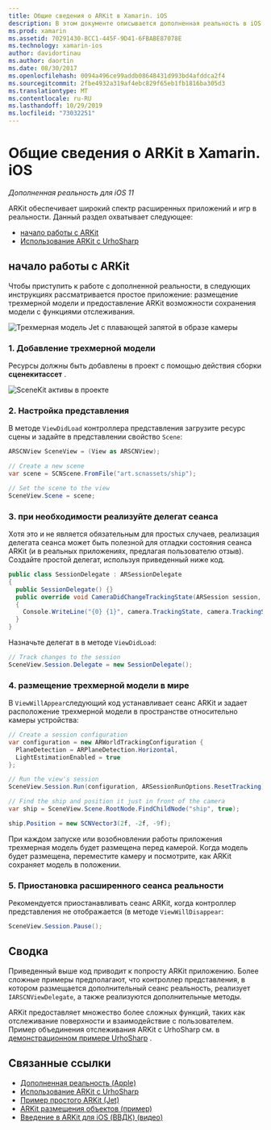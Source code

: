 ```yaml
---
title: Общие сведения о ARKit в Xamarin. iOS
description: В этом документе описывается дополненная реальность в iOS 11 с ARKit. В нем обсуждается добавление трехмерной модели в приложение, Настройка представления, реализация делегата сеанса, размещение трехмерной модели в мире и приостановка расширенного сеанса реальности.
ms.prod: xamarin
ms.assetid: 70291430-BCC1-445F-9D41-6FBABE87078E
ms.technology: xamarin-ios
author: davidortinau
ms.author: daortin
ms.date: 08/30/2017
ms.openlocfilehash: 0094a496ce99addb08648431d993bd4afddca2f4
ms.sourcegitcommit: 2fbe4932a319af4ebc829f65eb1fb1816ba305d3
ms.translationtype: MT
ms.contentlocale: ru-RU
ms.lasthandoff: 10/29/2019
ms.locfileid: "73032251"
---
```

# <a name="introduction-to-arkit-in-xamarinios"></a>Общие сведения о ARKit в Xamarin. iOS

_Дополненная реальность для iOS 11_

ARKit обеспечивает широкий спектр расширенных приложений и игр в реальности. Данный раздел охватывает следующее:

- [начало работы с ARKit](#gettingstarted)
- [Использование ARKit с UrhoSharp](urhosharp.md)

<a name="gettingstarted" />

## <a name="getting-started-with-arkit"></a>начало работы с ARKit

Чтобы приступить к работе с дополненной реальности, в следующих инструкциях рассматривается простое приложение: размещение трехмерной модели и предоставление ARKit возможности сохранения модели с функциями отслеживания.

![Трехмерная модель Jet с плавающей запятой в образе камеры](images/jet-sml.png)

### <a name="1-add-a-3d-model"></a>1. Добавление трехмерной модели

Ресурсы должны быть добавлены в проект с помощью действия сборки **сценекитассет** .

![SceneKit активы в проекте](images/scene-assets.png)

### <a name="2-configure-the-view"></a>2. Настройка представления

В методе `ViewDidLoad` контроллера представления загрузите ресурс сцены и задайте в представлении свойство `Scene`:

```csharp
ARSCNView SceneView = (View as ARSCNView);

// Create a new scene
var scene = SCNScene.FromFile("art.scnassets/ship");

// Set the scene to the view
SceneView.Scene = scene;
```

### <a name="3-optionally-implement-a-session-delegate"></a>3. при необходимости реализуйте делегат сеанса

Хотя это и не является обязательным для простых случаев, реализация делегата сеанса может быть полезной для отладки состояния сеанса ARKit (и в реальных приложениях, предлагая пользователю отзыв). Создайте простой делегат, используя приведенный ниже код.

```csharp
public class SessionDelegate : ARSessionDelegate
{
  public SessionDelegate() {}
  public override void CameraDidChangeTrackingState(ARSession session, ARCamera camera)
  {
    Console.WriteLine("{0} {1}", camera.TrackingState, camera.TrackingStateReason);
  }
}
```

Назначьте делегат в в методе `ViewDidLoad`:

```csharp
// Track changes to the session
SceneView.Session.Delegate = new SessionDelegate();
```

### <a name="4-position-the-3d-model-in-the-world"></a>4. размещение трехмерной модели в мире

В `ViewWillAppear`следующий код устанавливает сеанс ARKit и задает расположение трехмерной модели в пространстве относительно камеры устройства:

```csharp
// Create a session configuration
var configuration = new ARWorldTrackingConfiguration {
  PlaneDetection = ARPlaneDetection.Horizontal,
  LightEstimationEnabled = true
};

// Run the view's session
SceneView.Session.Run(configuration, ARSessionRunOptions.ResetTracking);

// Find the ship and position it just in front of the camera
var ship = SceneView.Scene.RootNode.FindChildNode("ship", true);

ship.Position = new SCNVector3(2f, -2f, -9f);
```

При каждом запуске или возобновлении работы приложения трехмерная модель будет размещена перед камерой. Когда модель будет размещена, переместите камеру и посмотрите, как ARKit сохраняет модель в положении.

### <a name="5-pause-the-augmented-reality-session"></a>5. Приостановка расширенного сеанса реальности

Рекомендуется приостанавливать сеанс ARKit, когда контроллер представления не отображается (в методе `ViewWillDisappear`:

```csharp
SceneView.Session.Pause();
```

## <a name="summary"></a>Сводка

Приведенный выше код приводит к попросту ARKit приложению. Более сложные примеры предполагают, что контроллер представления, в котором размещается дополнительный сеанс реальность, реализует `IARSCNViewDelegate`, а также реализуются дополнительные методы.

ARKit предоставляет множество более сложных функций, таких как отслеживание поверхности и взаимодействие с пользователем. Пример объединения отслеживания ARKit с UrhoSharp см. в [демонстрационном примере UrhoSharp](urhosharp.md) .

## <a name="related-links"></a>Связанные ссылки

- [Дополненная реальность (Apple)](https://developer.apple.com/arkit/)
- [Использование ARKit с UrhoSharp](urhosharp.md)
- [Пример простого ARKit (Jet)](https://docs.microsoft.com/samples/xamarin/ios-samples/ios11-arkitsample)
- [ARKit размещения объектов (пример)](https://docs.microsoft.com/samples/xamarin/ios-samples/ios11-arkitplacingobjects)
- [Введение в ARKit для iOS (ВВДК) (видео)](https://developer.apple.com/videos/play/wwdc2017/602/)
